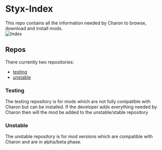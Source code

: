 # Styx-Index

This repo contains all the information needed by Charon to browse, download and install mods.<br>
![Index](https://github.com/DeathsGun/Styx/workflows/Index/badge.svg)

## Repos
There currently two repositories:
* [testing](https://github.com/Styx-Index/tree/testing)
* [unstable](https://github.com/Styx-Index/tree/unstable)

### Testing

The testing repository is for mods which are not fully compatible with Charon but can be installed.
If the developer adds everything needed by Charon then will the mod be added to the unstable/stable repository

### Unstable

The unstable repository is for mod versions which are compatible with Charon and are in alpha/beta phase.
